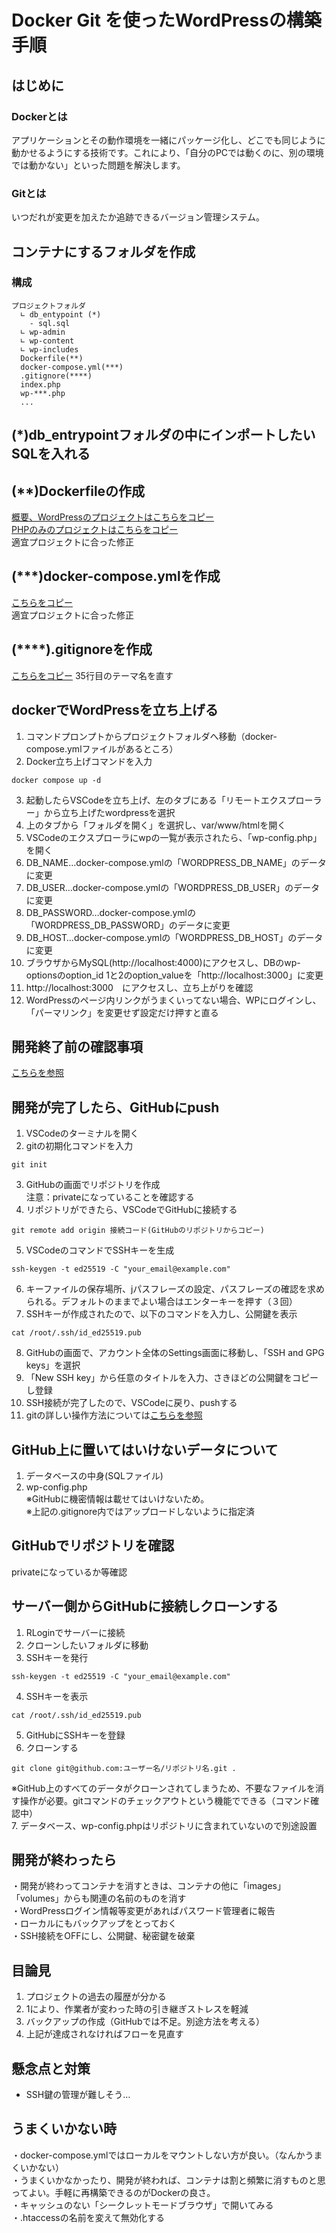 # Docker Git を使ったWordPressの構築手順
## はじめに
### Dockerとは
アプリケーションとその動作環境を一緒にパッケージ化し、どこでも同じように動かせるようにする技術です。これにより、「自分のPCでは動くのに、別の環境では動かない」といった問題を解決します。
### Gitとは
いつだれが変更を加えたか追跡できるバージョン管理システム。
## コンテナにするフォルダを作成
### 構成
```
プロジェクトフォルダ
  ∟ db_entypoint (*)
    - sql.sql
  ∟ wp-admin
  ∟ wp-content
  ∟ wp-includes
  Dockerfile(**)
  docker-compose.yml(***)
  .gitignore(****)
  index.php
  wp-***.php
  ...
```

## (*)db_entrypointフォルダの中にインポートしたいSQLを入れる

## (**)Dockerfileの作成
[概要、WordPressのプロジェクトはこちらをコピー](../docker/docker-file.md)<br>
[PHPのみのプロジェクトはこちらをコピー](../docker/php-Dockerfile)<br>
適宜プロジェクトに合った修正

## (***)docker-compose.ymlを作成
[こちらをコピー](../docker/docker-compose.yml)<br>
適宜プロジェクトに合った修正

## (****).gitignoreを作成
[こちらをコピー](../git/.gitignore)
35行目のテーマ名を直す

## dockerでWordPressを立ち上げる
1. コマンドプロンプトからプロジェクトフォルダへ移動（docker-compose.ymlファイルがあるところ）
1. Docker立ち上げコマンドを入力
```
docker compose up -d
```
3. 起動したらVSCodeを立ち上げ、左のタブにある「リモートエクスプローラー」から立ち上げたwordpressを選択
3. 上のタブから「フォルダを開く」を選択し、var/www/htmlを開く
3. VSCodeのエクスプローラにwpの一覧が表示されたら、「wp-config.php」を開く
3. DB_NAME…docker-compose.ymlの「WORDPRESS_DB_NAME」のデータに変更
3. DB_USER…docker-compose.ymlの「WORDPRESS_DB_USER」のデータに変更
3. DB_PASSWORD…docker-compose.ymlの「WORDPRESS_DB_PASSWORD」のデータに変更
3. DB_HOST…docker-compose.ymlの「WORDPRESS_DB_HOST」のデータに変更
3. ブラウザからMySQL(http://localhost:4000)にアクセスし、DBのwp-optionsのoption_id 1と2のoption_valueを「http://localhost:3000」に変更
1. http://localhost:3000　にアクセスし、立ち上がりを確認
1. WordPressのページ内リンクがうまくいってない場合、WPにログインし、「パーマリンク」を変更せず設定だけ押すと直る

## 開発終了前の確認事項
[こちらを参照](../wordpress/final.md)

## 開発が完了したら、GitHubにpush
1. VSCodeのターミナルを開く
1. gitの初期化コマンドを入力
```
git init
```
3. GitHubの画面でリポジトリを作成<br>
注意：privateになっていることを確認する
3. リポジトリができたら、VSCodeでGitHubに接続する
```
git remote add origin 接続コード(GitHubのリポジトリからコピー)
```
5. VSCodeのコマンドでSSHキーを生成
```
ssh-keygen -t ed25519 -C "your_email@example.com"
```
6. キーファイルの保存場所、jパスフレーズの設定、パスフレーズの確認を求められる。デフォルトのままでよい場合はエンターキーを押す（３回）
6. SSHキーが作成されたので、以下のコマンドを入力し、公開鍵を表示
```
cat /root/.ssh/id_ed25519.pub
```
8. GitHubの画面で、アカウント全体のSettings画面に移動し、「SSH and GPG keys」を選択
8. 「New SSH key」から任意のタイトルを入力、さきほどの公開鍵をコピーし登録
8. SSH接続が完了したので、VSCodeに戻り、pushする
8. gitの詳しい操作方法については[こちらを参照](../git/git_command.md)

## GitHub上に置いてはいけないデータについて
1. データベースの中身(SQLファイル)<br>
1. wp-config.php<br>
※GitHubに機密情報は載せてはいけないため。<br>
※上記の.gitignore内ではアップロードしないように指定済

## GitHubでリポジトリを確認
privateになっているか等確認

## サーバー側からGitHubに接続しクローンする
1. RLoginでサーバーに接続
1. クローンしたいフォルダに移動
1. SSHキーを発行
```
ssh-keygen -t ed25519 -C "your_email@example.com"
```
4. SSHキーを表示
```
cat /root/.ssh/id_ed25519.pub
```
5. GitHubにSSHキーを登録
6. クローンする
```
git clone git@github.com:ユーザー名/リポジトリ名.git .
```
※GitHub上のすべてのデータがクローンされてしまうため、不要なファイルを消す操作が必要。gitコマンドのチェックアウトという機能でできる（コマンド確認中）<br>
7. データベース、wp-config.phpはリポジトリに含まれていないので別途設置

## 開発が終わったら
・開発が終わってコンテナを消すときは、コンテナの他に「images」「volumes」からも関連の名前のものを消す <br>
・WordPressログイン情報等変更があればパスワード管理者に報告<br>
・ローカルにもバックアップをとっておく<br>
・SSH接続をOFFにし、公開鍵、秘密鍵を破棄

## 目論見
1. プロジェクトの過去の履歴が分かる
1. 1により、作業者が変わった時の引き継ぎストレスを軽減
1. バックアップの作成（GitHubでは不足。別途方法を考える）
1. 上記が達成されなければフローを見直す

## 懸念点と対策
* SSH鍵の管理が難しそう…

## うまくいかない時
・docker-compose.ymlではローカルをマウントしない方が良い。（なんかうまくいかない）<br>
・うまくいかなかったり、開発が終われば、コンテナは割と頻繁に消すものと思ってよい。手軽に再構築できるのがDockerの良さ。<br>
・キャッシュのない「シークレットモードブラウザ」で開いてみる<br>
・.htaccessの名前を変えて無効化する<br>
